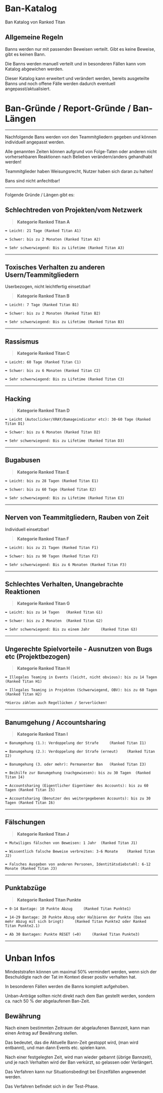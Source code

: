 # Ban-Katalog
Ban Katalog von Ranked Titan

## Allgemeine Regeln

Banns werden nur mit passenden Beweisen verteilt. Gibt es keine Beweise, gibt es keinen Bann.

Die Banns werden manuell verteilt und in besonderen Fällen kann vom Katalog abgewichen werden.

Dieser Katalog kann erweitert und verändert werden, bereits ausgeteilte Banns und noch offene Fälle werden dadurch eventuell angepasst/aktualisiert.



# Ban-Gründe / Report-Gründe / Ban-Längen
----------------------------------------------------------

Nachfolgende Bans werden von den Teammitgliedern gegeben und können individuell angepasst werden.

Alle genannten Zeiten können aufgrund von Folge-Taten oder anderen nicht vorhersehbaren Reaktionen nach Belieben verändern/anders gehandhabt werden!

Teammitglieder haben Weisungsrecht, Nutzer haben sich daran zu halten!

Bans sind nicht anfechtbar!

----------------------------------------------------------

Folgende Gründe / Längen gibt es:

## Schlechtreden von Projekten/vom Netzwerk
> **Kategorie Ranked Titan A**
```
➥ Leicht: 21 Tage (Ranked Titan A1)

➥ Schwer: bis zu 2 Monaten (Ranked Titan A2)

➥ Sehr schwerwiegend: Bis zu Lifetime (Ranked Titan A3)
```
----------------------------------------------------------

## Toxisches Verhalten zu anderen Usern/Teammitgliedern
Userbezogen, nicht leichtfertig einsetzbar!

> **Kategorie Ranked Titan B**
```
➥ Leicht: 7 Tage (Ranked Titan B1)

➥ Schwer: bis zu 2 Monaten (Ranked Titan B2)

➥ Sehr schwerwiegend: Bis zu Lifetime (Ranked Titan B3)
```
----------------------------------------------------------

## Rassismus
> **Kategorie Ranked Titan C**
```
➥ Leicht: 60 Tage (Ranked Titan C1)

➥ Schwer: bis zu 6 Monaten (Ranked Titan C2)

➥ Sehr schwerwiegend: Bis zu Lifetime (Ranked Titan C3)
```
----------------------------------------------------------

## Hacking
> **Kategorie Ranked Titan D**
```
➥ Leicht (Autoclicker/XRAY/Damageindicator etc): 30-60 Tage (Ranked Titan D1)

➥ Schwer: bis zu 6 Monaten (Ranked Titan D2)

➥ Sehr schwerwiegend: Bis zu Lifetime (Ranked Titan D3)
```
----------------------------------------------------------

## Bugabusen
> **Kategorie Ranked Titan E**
```
➥ Leicht: bis zu 28 Tagen (Ranked Titan E1)

➥ Schwer: bis zu 60 Tage (Ranked Titan E2)

➥ Sehr schwerwiegend: Bis zu Lifetime (Ranked Titan E3)
```
----------------------------------------------------------

## Nerven von Teammitgliedern, Rauben von Zeit
Individuell einsetzbar!

> **Kategorie Ranked Titan F**
```
➥ Leicht: bis zu 21 Tagen (Ranked Titan F1)

➥ Schwer: bis zu 90 Tagen (Ranked Titan F2)

➥ Sehr schwerwiegend: Bis zu 6 Monaten (Ranked Titan F3)
```
----------------------------------------------------------

## Schlechtes Verhalten, Unangebrachte Reaktionen
> **Kategorie Ranked Titan G**
```
➥ Leicht: bis zu 14 Tagen 	(Ranked Titan G1)

➥ Schwer: bis zu 2 Monaten 	(Ranked Titan G2)

➥ Sehr schwerwiegend: Bis zu einem Jahr 	(Ranked Titan G3)
```
----------------------------------------------------------

## Ungerechte Spielvorteile - Ausnutzen von Bugs etc (Projektbezogen)
> **Kategorie Ranked Titan H**
```
➥ Illegales Teaming in Events (leicht, nicht obvious): bis zu 14 Tagen 	(Ranked Titan H1)

➥ Illegales Teaming in Projekten (Schwerwiegend, OBV): bis zu 60 Tagen 	(Ranked Titan H2)

*Hierzu zählen auch Regellücken / Serverlücken!
```
----------------------------------------------------------

## Banumgehung / Accountsharing
> **Kategorie Ranked Titan I**
```
➥ Banumgehung (1.): Verdoppelung der Strafe 	(Ranked Titan I1)

➥ Banumgehung (2.): Verdoppelung der Strafe (erneut) 	(Ranked Titan I2)

➥ Banumgehung (3. oder mehr): Permanenter Ban 	(Ranked Titan I3)

➥ Beihilfe zur Banumgehung (nachgewiesen): bis zu 30 Tagen 	(Ranked Titan I4)

➥ Accountsharing (Eigentlicher Eigentümer des Accounts): bis zu 60 Tagen (Ranked Titan I5)

➥ Accountsharing (Benutzer des weitergegebenen Accounts): bis zu 30 Tagen (Ranked Titan I6)
```
----------------------------------------------------------

## Fälschungen
> **Kategorie Ranked Titan J**
```
➥ Mutwiliges fälschen von Beweisen: 1 Jahr 	(Ranked Titan J1)

➥ Wissentlich falsche Beweise verbreiten: 3-6 Monate  	(Ranked Titan J2)

➥ Falsches Ausgeben von anderen Personen, Identitätsdiebstahl: 6-12 Monate (Ranked Titan J3)
```
----------------------------------------------------------

## Punktabzüge
> **Kategorie Ranked Titan Punkte**
```
➥ 0-14 Bantage: 10 Punkte Abzug 	(Ranked Titan Punkte1)

➥ 14-29 Bantage: 20 Punkte Abzug oder Halbieren der Punkte (Das was mehr Abzug mit sich bringt) 	(Ranked Titan Punkte2 oder Ranked Titan Punkte2.1)

➥ Ab 30 Bantagen: Punkte RESET (=0) 	(Ranked Titan Punkte3)
```
----------------------------------------------------------

# Unban Infos

Mindeststrafen können um maximal 50% vermindert werden, wenn sich der Beschuldigte nach der Tat im Kontext dieser positiv verhalten hat.

In besonderen Fällen werden die Banns komplett aufgehoben.

Unban-Anträge sollten nicht direkt nach dem Ban gestellt werden, sondern ca. nach 50 % der abgelaufenen Ban-Zeit.

## Bewährung

Nach einem bestimmten Zeitraum der abgelaufenen Bannzeit, kann man einen Antrag auf Bewährung stellen.

Das bedeutet, das die Aktuelle Bann-Zeit gestoppt wird, (man wird entbannt), und man dann Events etc. spielen kann.

Nach einer festgelegten Zeit, wird man wieder gebannt (übrige Bannzeit), und je nach Verhalten wird der Ban verkürzt, so gelassen oder Verlängert.

Das Verfahren kann nur Situationsbedingt bei Einzelfällen angewendet werden.

Das Verfahren befindet sich in der Test-Phase.
